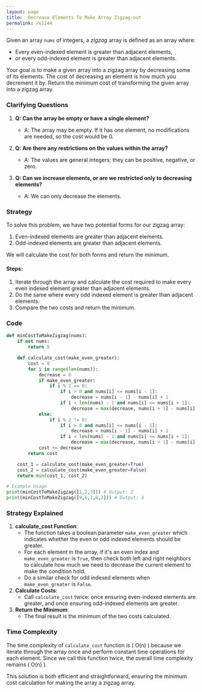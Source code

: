 ```yaml
---
layout: page
title:  Decrease Elements To Make Array Zigzag-out
permalink: /s1144
---
```


Given an array `nums` of integers, a *zigzag* array is defined as an array where:
- Every even-indexed element is greater than adjacent elements,
- or every odd-indexed element is greater than adjacent elements.

Your goal is to make a given array into a zigzag array by decreasing some of its elements. The cost of decreasing an element is how much you decrement it by. Return the minimum cost of transforming the given array into a zigzag array.

### Clarifying Questions
1. **Q: Can the array be empty or have a single element?**
   - A: The array may be empty. If it has one element, no modifications are needed, so the cost would be 0.

2. **Q: Are there any restrictions on the values within the array?**
   - A: The values are general integers; they can be positive, negative, or zero.

3. **Q: Can we increase elements, or are we restricted only to decreasing elements?**
   - A: We can only decrease the elements.

### Strategy

To solve this problem, we have two potential forms for our zigzag array:
1. Even-indexed elements are greater than adjacent elements.
2. Odd-indexed elements are greater than adjacent elements.

We will calculate the cost for both forms and return the minimum.

#### Steps:
1. Iterate through the array and calculate the cost required to make every even indexed element greater than adjacent elements.
2. Do the same where every odd indexed element is greater than adjacent elements.
3. Compare the two costs and return the minimum.

### Code
```python
def minCostToMakeZigzag(nums):
    if not nums:
        return 0

    def calculate_cost(make_even_greater):
        cost = 0
        for i in range(len(nums)):
            decrease = 0
            if make_even_greater:
                if i % 2 == 0:
                    if i > 0 and nums[i] <= nums[i - 1]:
                        decrease = nums[i - 1] - nums[i] + 1
                    if i < len(nums) - 1 and nums[i] <= nums[i + 1]:
                        decrease = max(decrease, nums[i + 1] - nums[i] + 1)
            else:
                if i % 2 != 0:
                    if i > 0 and nums[i] <= nums[i - 1]:
                        decrease = nums[i - 1] - nums[i] + 1
                    if i < len(nums) - 1 and nums[i] <= nums[i + 1]:
                        decrease = max(decrease, nums[i + 1] - nums[i] + 1)
            cost += decrease
        return cost

    cost_1 = calculate_cost(make_even_greater=True)
    cost_2 = calculate_cost(make_even_greater=False)
    return min(cost_1, cost_2)

# Example Usage
print(minCostToMakeZigzag([1,2,3])) # Output: 2
print(minCostToMakeZigzag([9,6,1,6,2])) # Output: 4
```

### Strategy Explained
1. **calculate_cost Function**: 
    - The function takes a boolean parameter `make_even_greater` which indicates whether the even or odd indexed elements should be greater.
    - For each element in the array, if it's an even index and `make_even_greater` is `True`, then check both left and right neighbors to calculate how much we need to decrease the current element to make the condition hold.
    - Do a similar check for odd indexed elements when `make_even_greater` is `False`.
2. **Calculate Costs**:
    - Call `calculate_cost` twice: once ensuring even-indexed elements are greater, and once ensuring odd-indexed elements are greater.
3. **Return the Minimum**:
    - The final result is the minimum of the two costs calculated.

### Time Complexity
The time complexity of `calculate_cost` function is \( O(n) \) because we iterate through the array once and perform constant time operations for each element. Since we call this function twice, the overall time complexity remains \( O(n) \).

This solution is both efficient and straightforward, ensuring the minimum cost calculation for making the array a zigzag array.